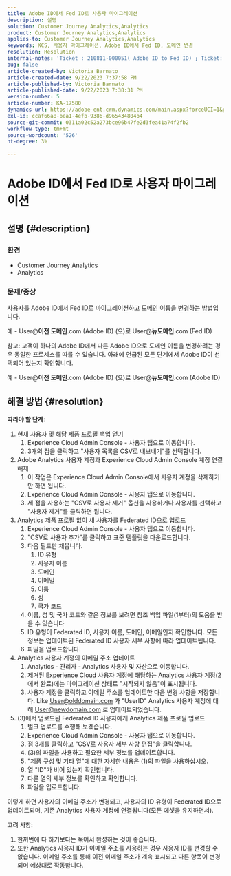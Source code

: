 ```yaml
---
title: Adobe ID에서 Fed ID로 사용자 마이그레이션
description: 설명
solution: Customer Journey Analytics,Analytics
product: Customer Journey Analytics,Analytics
applies-to: Customer Journey Analytics,Analytics
keywords: KCS, 사용자 마이그레이션, Adobe ID에서 Fed ID, 도메인 변경
resolution: Resolution
internal-notes: 'Ticket : 210811-000051( Adobe ID to Fed ID) ; Ticket: 210916-000306 (Adobe ID to Adobe ID)'
bug: false
article-created-by: Victoria Barnato
article-created-date: 9/22/2023 7:37:58 PM
article-published-by: Victoria Barnato
article-published-date: 9/22/2023 7:38:31 PM
version-number: 5
article-number: KA-17580
dynamics-url: https://adobe-ent.crm.dynamics.com/main.aspx?forceUCI=1&pagetype=entityrecord&etn=knowledgearticle&id=44516d83-7f59-ee11-be6f-6045bd0065b6
exl-id: ccaf66a8-bea1-4efb-9386-d965434804b4
source-git-commit: 0311a02c52a273bce96b47fe2d3fea41a74f2fb2
workflow-type: tm+mt
source-wordcount: '526'
ht-degree: 3%

---
```


# Adobe ID에서 Fed ID로 사용자 마이그레이션

## 설명 {#description}


### <b>환경</b>

- Customer Journey Analytics
- Analytics




### <b>문제/증상</b>

사용자를 Adobe ID에서 Fed ID로 마이그레이션하고 도메인 이름을 변경하는 방법입니다.

예 - User@<b>이전 도메인</b>.com (Adobe ID) (으)로 User@<b>뉴도메인</b>.com (Fed ID)



참고: 고객이 하나의 Adobe ID에서 다른 Adobe ID으로 도메인 이름을 변경하려는 경우 동일한 프로세스를 따를 수 있습니다. 아래에 언급된 모든 단계에서 Adobe ID이 선택되어 있는지 확인합니다.

예 - User@<b>이전 도메인</b>.com (Adobe ID) (으)로 User@<b>뉴도메인</b>.com (Adobe ID)


## 해결 방법 {#resolution}

<b>따라야 할 단계:</b>
1. 현재 사용자 및 해당 제품 프로필 백업 얻기
   1. Experience Cloud Admin Console - 사용자 탭으로 이동합니다.
   2. 3개의 점을 클릭하고 &quot;사용자 목록을 CSV로 내보내기&quot;를 선택합니다.
2. Adobe Analytics 사용자 계정과 Experience Cloud Admin Console 계정 연결 해제
   1. 이 작업은 Experience Cloud Admin Console에서 사용자 계정을 삭제하기만 하면 됩니다.
   2. Experience Cloud Admin Console - 사용자 탭으로 이동합니다.
   3. 세 점을 사용하는 &quot;CSV로 사용자 제거&quot; 옵션을 사용하거나 사용자를 선택하고 &quot;사용자 제거&quot;를 클릭하면 됩니다.
3. Analytics 제품 프로필 없이 새 사용자를 Federated ID으로 업로드
   1. Experience Cloud Admin Console - 사용자 탭으로 이동합니다.
   2. &quot;CSV로 사용자 추가&quot;를 클릭하고 표준 템플릿을 다운로드합니다.
   3. 다음 필드만 채웁니다.
      1. ID 유형
      2. 사용자 이름
      3. 도메인
      4. 이메일
      5. 이름
      6. 성
      7. 국가 코드
   4. 이름, 성 및 국가 코드와 같은 정보를 보려면 참조 백업 파일(1부터)의 도움을 받을 수 있습니다
   5. ID 유형이 Federated ID, 사용자 이름, 도메인, 이메일인지 확인합니다. 모든 정보는 업데이트된 Federated ID 사용자 세부 사항에 따라 업데이트됩니다.
   6. 파일을 업로드합니다.
4. Analytics 사용자 계정의 이메일 주소 업데이트
   1. Analytics - 관리자 - Analytics 사용자 및 자산으로 이동합니다.
   2. 제거된 Experience Cloud 사용자 계정에 해당하는 Analytics 사용자 계정(2에서 완료)에는 마이그레이션 상태로 &quot;시작되지 않음&quot;이 표시됩니다.
   3. 사용자 계정을 클릭하고 이메일 주소를 업데이트한 다음 변경 사항을 저장합니다. Like User@olddomain.com 가 &quot;UserID&quot; Analytics 사용자 계정에 대해 User@newdomain.com 로 업데이트되었습니다.
5. (3)에서 업로드된 Federated ID 사용자에게 Analytics 제품 프로필 업로드
   1. 벌크 업로드를 수행해 보겠습니다.
   2. Experience Cloud Admin Console - 사용자 탭으로 이동합니다.
   3. 점 3개를 클릭하고 &quot;CSV로 사용자 세부 사항 편집&quot;을 클릭합니다.
   4. (3)의 파일을 사용하고 필요한 세부 정보를 업데이트합니다.
   5. &quot;제품 구성 및 기타 열&quot;에 대한 자세한 내용은 (1)의 파일을 사용하십시오.
   6. 열 &quot;ID&quot;가 비어 있는지 확인합니다.
   7. 다른 열의 세부 정보를 확인하고 확인합니다.
   8. 파일을 업로드합니다.




이렇게 하면 사용자의 이메일 주소가 변경되고, 사용자의 ID 유형이 Federated ID으로 업데이트되며, 기존 Analytics 사용자 계정에 연결됩니다(모든 에셋을 유지하면서).


고려 사항:
1. 한꺼번에 다 하기보다는 묶어서 완성하는 것이 좋습니다.
2. 또한 Analytics 사용자 ID가 이메일 주소를 사용하는 경우 사용자 ID를 변경할 수 없습니다. 이메일 주소를 통해 이전 이메일 주소가 계속 표시되고 다른 항목이 변경되며 예상대로 작동합니다.
